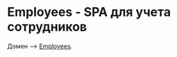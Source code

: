 # Employees - SPA для учета сотрудников

Домен --> [Employees](https://employees-ogb5gjkxk-saitovmoviesapi.vercel.app/).

